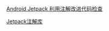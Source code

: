 [Android Jetpack 利用注解改进代码检查](https://developer.android.com/studio/write/annotations?hl=zh-cn#java)

[Jetpack注解库](https://developer.android.com/reference/androidx/annotation/package-summary)